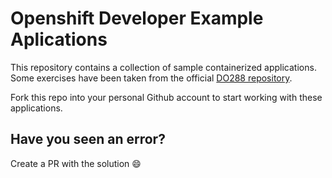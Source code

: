 # Openshift Developer Example Aplications
This repository contains a collection of sample containerized applications. Some exercises have been taken from the official [DO288 repository](https://github.com/RedHatTraining/DO288-apps).

Fork this repo into your personal Github account to start working with these applications.

## Have you seen an error?
Create a PR with the solution 😄

